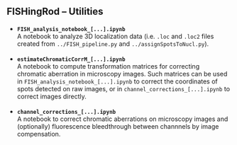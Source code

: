 ## FISHingRod – Utilities

- __`FISH_analysis_notebook_[...].ipynb`__ <br> A notebook to analyze 3D localization data (i.e. `.loc` and `.loc2` files created from `../FISH_pipeline.py` and `../assignSpotsToNucl.py`).<br><br>
- __`estimateChromaticCorrM_[...].ipynb`__ <br> A notebook to compute transformation matrices for correcting chromatic aberration in microscopy images. Such matrices can be used in `FISH_analysis_notebook_[...].ipynb` to correct the coordinates of spots detected on raw images, or in `channel_corrections_[...].ipynb` to correct images directly. <br><br>
- __`channel_corrections_[...].ipynb`__ <br> A notebook to correct chromatic aberrations on microscopy images and (optionally) fluorescence bleedthrough between channnels by image compensation.<br><br>
